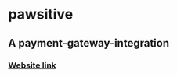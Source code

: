 # pawsitive
## A payment-gateway-integration 
### <a href="https://lipsamishra1609.github.io/pawsitive/">Website link</a>
